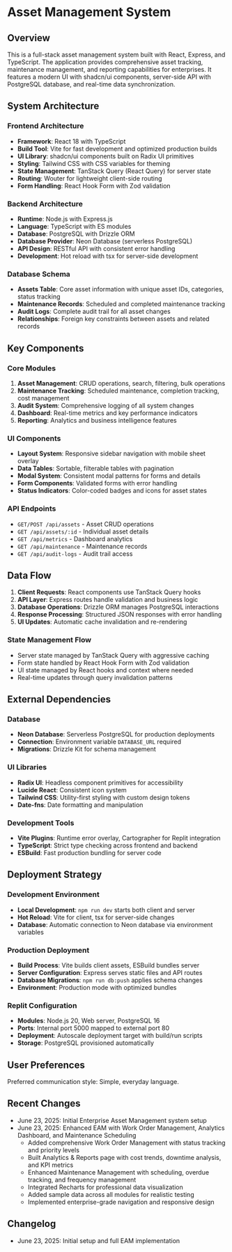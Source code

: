 # Asset Management System

## Overview

This is a full-stack asset management system built with React, Express, and TypeScript. The application provides comprehensive asset tracking, maintenance management, and reporting capabilities for enterprises. It features a modern UI with shadcn/ui components, server-side API with PostgreSQL database, and real-time data synchronization.

## System Architecture

### Frontend Architecture
- **Framework**: React 18 with TypeScript
- **Build Tool**: Vite for fast development and optimized production builds
- **UI Library**: shadcn/ui components built on Radix UI primitives
- **Styling**: Tailwind CSS with CSS variables for theming
- **State Management**: TanStack Query (React Query) for server state
- **Routing**: Wouter for lightweight client-side routing
- **Form Handling**: React Hook Form with Zod validation

### Backend Architecture
- **Runtime**: Node.js with Express.js
- **Language**: TypeScript with ES modules
- **Database**: PostgreSQL with Drizzle ORM
- **Database Provider**: Neon Database (serverless PostgreSQL)
- **API Design**: RESTful API with consistent error handling
- **Development**: Hot reload with tsx for server-side development

### Database Schema
- **Assets Table**: Core asset information with unique asset IDs, categories, status tracking
- **Maintenance Records**: Scheduled and completed maintenance tracking
- **Audit Logs**: Complete audit trail for all asset changes
- **Relationships**: Foreign key constraints between assets and related records

## Key Components

### Core Modules
1. **Asset Management**: CRUD operations, search, filtering, bulk operations
2. **Maintenance Tracking**: Scheduled maintenance, completion tracking, cost management
3. **Audit System**: Comprehensive logging of all system changes
4. **Dashboard**: Real-time metrics and key performance indicators
5. **Reporting**: Analytics and business intelligence features

### UI Components
- **Layout System**: Responsive sidebar navigation with mobile sheet overlay
- **Data Tables**: Sortable, filterable tables with pagination
- **Modal System**: Consistent modal patterns for forms and details
- **Form Components**: Validated forms with error handling
- **Status Indicators**: Color-coded badges and icons for asset states

### API Endpoints
- `GET/POST /api/assets` - Asset CRUD operations
- `GET /api/assets/:id` - Individual asset details
- `GET /api/metrics` - Dashboard analytics
- `GET /api/maintenance` - Maintenance records
- `GET /api/audit-logs` - Audit trail access

## Data Flow

1. **Client Requests**: React components use TanStack Query hooks
2. **API Layer**: Express routes handle validation and business logic
3. **Database Operations**: Drizzle ORM manages PostgreSQL interactions
4. **Response Processing**: Structured JSON responses with error handling
5. **UI Updates**: Automatic cache invalidation and re-rendering

### State Management Flow
- Server state managed by TanStack Query with aggressive caching
- Form state handled by React Hook Form with Zod validation
- UI state managed by React hooks and context where needed
- Real-time updates through query invalidation patterns

## External Dependencies

### Database
- **Neon Database**: Serverless PostgreSQL for production deployments
- **Connection**: Environment variable `DATABASE_URL` required
- **Migrations**: Drizzle Kit for schema management

### UI Libraries
- **Radix UI**: Headless component primitives for accessibility
- **Lucide React**: Consistent icon system
- **Tailwind CSS**: Utility-first styling with custom design tokens
- **Date-fns**: Date formatting and manipulation

### Development Tools
- **Vite Plugins**: Runtime error overlay, Cartographer for Replit integration
- **TypeScript**: Strict type checking across frontend and backend
- **ESBuild**: Fast production bundling for server code

## Deployment Strategy

### Development Environment
- **Local Development**: `npm run dev` starts both client and server
- **Hot Reload**: Vite for client, tsx for server-side changes
- **Database**: Automatic connection to Neon database via environment variables

### Production Deployment
- **Build Process**: Vite builds client assets, ESBuild bundles server
- **Server Configuration**: Express serves static files and API routes
- **Database Migrations**: `npm run db:push` applies schema changes
- **Environment**: Production mode with optimized bundles

### Replit Configuration
- **Modules**: Node.js 20, Web server, PostgreSQL 16
- **Ports**: Internal port 5000 mapped to external port 80
- **Deployment**: Autoscale deployment target with build/run scripts
- **Storage**: PostgreSQL provisioned automatically

## User Preferences

Preferred communication style: Simple, everyday language.

## Recent Changes

- June 23, 2025: Initial Enterprise Asset Management system setup
- June 23, 2025: Enhanced EAM with Work Order Management, Analytics Dashboard, and Maintenance Scheduling
  - Added comprehensive Work Order Management with status tracking and priority levels
  - Built Analytics & Reports page with cost trends, downtime analysis, and KPI metrics
  - Enhanced Maintenance Management with scheduling, overdue tracking, and frequency management
  - Integrated Recharts for professional data visualization
  - Added sample data across all modules for realistic testing
  - Implemented enterprise-grade navigation and responsive design

## Changelog

- June 23, 2025: Initial setup and full EAM implementation